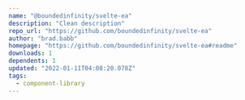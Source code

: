 ```yaml
---
name: "@boundedinfinity/svelte-ea"
description: "Clean description"
repo_url: "https://github.com/boundedinfinity/svelte-ea"
author: "brad.babb"
homepage: "https://github.com/boundedinfinity/svelte-ea#readme"
downloads: 1
dependents: 1
updated: "2022-01-11T04:08:20.078Z"
tags: 
  - component-library
---
```

